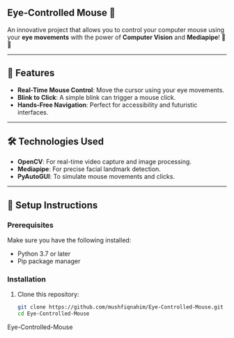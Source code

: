 ## Eye-Controlled Mouse 🎯  
An innovative project that allows you to control your computer mouse using your **eye movements** with the power of **Computer Vision** and **Mediapipe**! 👀✨  

---

## 🚀 Features  
- **Real-Time Mouse Control**: Move the cursor using your eye movements.  
- **Blink to Click**: A simple blink can trigger a mouse click.  
- **Hands-Free Navigation**: Perfect for accessibility and futuristic interfaces.  

---

## 🛠️ Technologies Used  
- **OpenCV**: For real-time video capture and image processing.  
- **Mediapipe**: For precise facial landmark detection.  
- **PyAutoGUI**: To simulate mouse movements and clicks.  

---

## 🔧 Setup Instructions  

### Prerequisites  
Make sure you have the following installed:  
- Python 3.7 or later  
- Pip package manager  

### Installation  
1. Clone this repository:  
   ```bash  
   git clone https://github.com/mushfiqnahim/Eye-Controlled-Mouse.git  
   cd Eye-Controlled-Mouse  
 Eye-Controlled-Mouse
